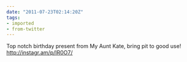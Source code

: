 ```yaml
---
date: "2011-07-23T02:14:20Z"
tags:
- imported
- from-twitter
---
```

Top notch birthday present from My Aunt Kate, bring pit to good use\! http://instagr.am/p/IR0O7/
